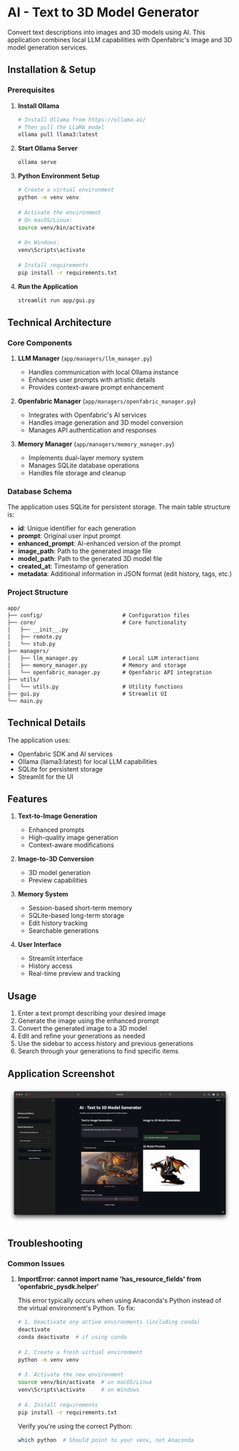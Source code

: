 # AI - Text to 3D Model Generator

Convert text descriptions into images and 3D models using AI. This application combines local LLM capabilities with Openfabric's image and 3D model generation services.

## Installation & Setup

### Prerequisites

1. **Install Ollama**

   ```bash
   # Install Ollama from https://ollama.ai/
   # Then pull the LLaMA model
   ollama pull llama3:latest
   ```

2. **Start Ollama Server**

   ```bash
   ollama serve
   ```

3. **Python Environment Setup**

   ```bash
   # Create a virtual environment
   python -m venv venv

   # Activate the environment
   # On macOS/Linux:
   source venv/bin/activate

   # On Windows:
   venv\Scripts\activate

   # Install requirements
   pip install -r requirements.txt
   ```

4. **Run the Application**

   ```bash
   streamlit run app/gui.py
   ```

## Technical Architecture

### Core Components

1. **LLM Manager** (`app/managers/llm_manager.py`)

   - Handles communication with local Ollama instance
   - Enhances user prompts with artistic details
   - Provides context-aware prompt enhancement

2. **Openfabric Manager** (`app/managers/openfabric_manager.py`)

   - Integrates with Openfabric's AI services
   - Handles image generation and 3D model conversion
   - Manages API authentication and responses

3. **Memory Manager** (`app/managers/memory_manager.py`)
   - Implements dual-layer memory system
   - Manages SQLite database operations
   - Handles file storage and cleanup

### Database Schema

The application uses SQLite for persistent storage. The main table structure is:

- **id**: Unique identifier for each generation
- **prompt**: Original user input prompt
- **enhanced_prompt**: AI-enhanced version of the prompt
- **image_path**: Path to the generated image file
- **model_path**: Path to the generated 3D model file
- **created_at**: Timestamp of generation
- **metadata**: Additional information in JSON format (edit history, tags, etc.)

### Project Structure

```
app/
├── config/                         # Configuration files
├── core/                           # Core functionality
│   ├── __init__.py
│   ├── remote.py
│   └── stub.py
├── managers/
│   ├── llm_manager.py              # Local LLM interactions
│   ├── memory_manager.py           # Memory and storage
│   └── openfabric_manager.py       # Openfabric API integration
├── utils/
│   └── utils.py                    # Utility functions
├── gui.py                          # Streamlit UI
└── main.py
```

## Technical Details

The application uses:

- Openfabric SDK and AI services
- Ollama (llama3:latest) for local LLM capabilities
- SQLite for persistent storage
- Streamlit for the UI

## Features

1. **Text-to-Image Generation**

   - Enhanced prompts
   - High-quality image generation
   - Context-aware modifications

2. **Image-to-3D Conversion**

   - 3D model generation
   - Preview capabilities

3. **Memory System**

   - Session-based short-term memory
   - SQLite-based long-term storage
   - Edit history tracking
   - Searchable generations

4. **User Interface**

   - Streamlit interface
   - History access
   - Real-time preview and tracking

## Usage

1. Enter a text prompt describing your desired image
2. Generate the image using the enhanced prompt
3. Convert the generated image to a 3D model
4. Edit and refine your generations as needed
5. Use the sidebar to access history and previous generations
6. Search through your generations to find specific items

## Application Screenshot

![AI Text to 3D Model Generator Interface](screenshot.png)

## Troubleshooting

### Common Issues

1. **ImportError: cannot import name 'has_resource_fields' from 'openfabric_pysdk.helper'**

   This error typically occurs when using Anaconda's Python instead of the virtual environment's Python. To fix:

   ```bash
   # 1. Deactivate any active environments (including conda)
   deactivate
   conda deactivate  # if using conda

   # 2. Create a fresh virtual environment
   python -m venv venv

   # 3. Activate the new environment
   source venv/bin/activate  # on macOS/Linux
   venv\Scripts\activate     # on Windows

   # 4. Install requirements
   pip install -r requirements.txt
   ```

   Verify you're using the correct Python:

   ```bash
   which python  # Should point to your venv, not Anaconda
   ```
